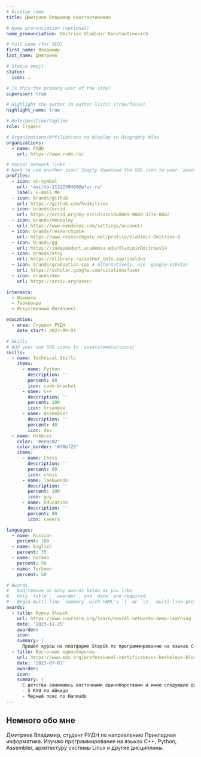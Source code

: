 ```yaml
---
# Display name
title: Дмитриев Владимир Константинович

# Name pronunciation (optional)
name_pronunciation: Dmitriev Vladimir Konstantinovich

# Full name (for SEO)
first_name: Владимир
last_name: Дмитриев

# Status emoji
status:
  icon: ☕️

# Is this the primary user of the site?
superuser: true

# Highlight the author in author lists? (true/false)
highlight_name: true

# Role/position/tagline
role: Студент

# Organizations/Affiliations to display in Biography blox
organizations:
  - name: РУДН
    url: https://www.rudn.ru/

# Social network links
# Need to use another icon? Simply download the SVG icon to your `assets/media/icons/` folder.
profiles:
  - icon: at-symbol
    url: 'mailto:1132239400@pfur.ru'
    label: E-mail Me
  - icon: brands/github
    url: https://github.com/kvdmitriev
  - icon: brands/orcid
    url: https://orcid.org/my-orcid?orcid=0009-0000-3770-0842
  - icon: brands/mendeley
    url: https://www.mendeley.com/settings/account/
  - icon: brands/researchgate
    url: https://www.researchgate.net/profile/Vladimir-Dmitriev-6
  - icon: brands/gg
    url: https://independent.academia.edu/VladimirDmitriev14
  - icon: brands/etsy
    url: https://elibrary.ru/author_info.asp?isold=1
  - icon: brands/graduation-cap # Alternatively, use `google-scholar` icon from `ai` icon pack
    url: https://scholar.google.com/citations?user
  - icon: brands/dev
    url: https://arxiv.org/user/

interests:
  - Шахматы
  - Таэквондо
  - Искуственный Интеллект

education:
  - area: Студент РУДН
    date_start: 2023-09-01

# Skills
# Add your own SVG icons to `assets/media/icons/`
skills:
  - name: Technical Skills
    items:
      - name: Python
        description: ''
        percent: 80
        icon: code-bracket
      - name: C++
        description: ''
        percent: 100
        icon: triangle
      - name: Assembler
        description: ''
        percent: 40
        icon: dev
  - name: Hobbies
    color: '#eeac02'
    color_border: '#f0bf23'
    items:
      - name: Chess
        description: ''
        percent: 60
        icon: chess
      - name: Taekwondo
        description: ''
        percent: 100
        icon: guy
      - name: Education
        description: ''
        percent: 80
        icon: camera

languages:
  - name: Russian
    percent: 100
  - name: English
    percent: 75
  - name: German
    percent: 50
  - name: Turkmen
    percent: 50

# Awards.
#   Add/remove as many awards below as you like.
#   Only `title`, `awarder`, and `date` are required.
#   Begin multi-line `summary` with YAML's `|` or `|2-` multi-line prefix and indent 2 spaces below.
awards:
  - title: Курсы Stepik
    url: https://www.coursera.org/learn/neural-networks-deep-learning
    date: '2023-11-25'
    awarder: 
    icon: 
    summary: |
      Прошёл курсы на платформе Stepik по программированию на языках C++, Python.
  - title: Восточные единоборства
    url: https://www.edx.org/professional-certificate/uc-berkeleyx-blockchain-fundamentals
    date: '2023-07-01'
    awarder: 
    icon: 
    summary: |
      С детства занимаюсь восточными единоборствами и имею следующие достижения:
      - 5 KYU по Айкидо
      - Черный пояс по Hanmudo
---
```


## Немного обо мне

Дмитриев Владимир, студент РУДН по направлению Прикладная информатика. Изучаю программирование на языках C++, Python, Assembler, архитектуру системы Linux и другие дисциплины.
